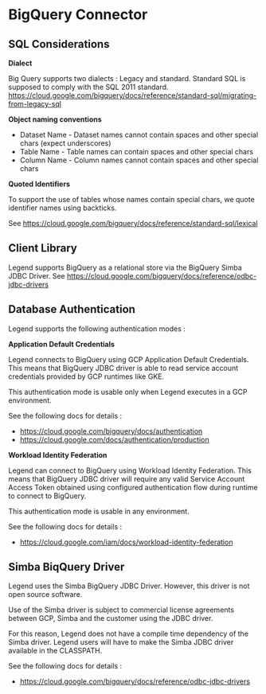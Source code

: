 # BigQuery Connector 

## SQL Considerations
__Dialect__

Big Query supports two dialects : Legacy and standard. Standard SQL is supposed to comply with the SQL 2011 standard. https://cloud.google.com/bigquery/docs/reference/standard-sql/migrating-from-legacy-sql 

__Object naming conventions__
 
* Dataset Name - Dataset names cannot contain spaces and other special chars (expect underscores)
* Table Name - Table names can contain spaces and other special chars
* Column Name - Column names cannot contain spaces and other special chars
 
__Quoted Identifiers__

To support the use of tables whose names contain special chars, we quote identifier names using backticks.

See https://cloud.google.com/bigquery/docs/reference/standard-sql/lexical

## Client Library
Legend supports BigQuery as a relational store via the BigQuery Simba JDBC Driver. See https://cloud.google.com/bigquery/docs/reference/odbc-jdbc-drivers 

## Database Authentication
Legend supports the following authentication modes :

__Application Default Credentials__

Legend connects to BigQuery using GCP Application Default Credentials. This means that BigQuery JDBC driver is able to read service account credentials provided by GCP runtimes like GKE.

This authentication mode is usable only when Legend executes in a GCP environment.

See the following docs for details :
* https://cloud.google.com/bigquery/docs/authentication
* https://cloud.google.com/docs/authentication/production 

__Workload Identity Federation__

Legend can connect to BigQuery using Workload Identity Federation. This means that BigQuery JDBC driver will require any valid Service Account Access Token obtained using configured authentication flow during runtime to connect to BigQuery.

This authentication mode is usable in any environment.

See the following docs for details :
* https://cloud.google.com/iam/docs/workload-identity-federation

## Simba BiqQuery Driver 

Legend uses the Simba BigQuery JDBC Driver. However, this driver is not open source software.

Use of the Simba driver is subject to commercial license agreements between GCP, Simba and the customer using the JDBC driver.

For this reason, Legend does not have a compile time dependency of the Simba driver. Legend users will have to make the Simba JDBC driver available in the CLASSPATH.

See the following docs for details :
* https://cloud.google.com/bigquery/docs/reference/odbc-jdbc-drivers 

